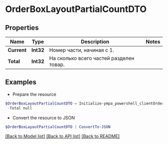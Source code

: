 # OrderBoxLayoutPartialCountDTO
## Properties

Name | Type | Description | Notes
------------ | ------------- | ------------- | -------------
**Current** | **Int32** | Номер части, начиная с 1. | 
**Total** | **Int32** | На сколько всего частей разделен товар. | 

## Examples

- Prepare the resource
```powershell
$OrderBoxLayoutPartialCountDTO = Initialize-ympa_powershell_clientOrderBoxLayoutPartialCountDTO  -Current null `
 -Total null
```

- Convert the resource to JSON
```powershell
$OrderBoxLayoutPartialCountDTO | ConvertTo-JSON
```

[[Back to Model list]](../README.md#documentation-for-models) [[Back to API list]](../README.md#documentation-for-api-endpoints) [[Back to README]](../README.md)

